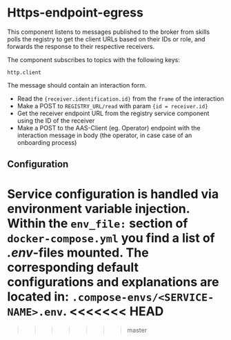 # Https-endpoint-egress

This component listens to messages published to the broker from skills polls the registry to get the client URLs based on their IDs or role, and forwards the response to their respective receivers.

The component subscribes to topics with the following keys:

`http.client`

The message should contain an interaction form.

- Read the `{receiver.identification.id}` from the `frame` of the interaction
- Make a POST to `REGISTRY_URL/read` with param `{id = receiver.id}`
- Get the receiver endpoint URL from the registry service component using the ID of the receiver
- Make a POST to the AAS-Client (eg. Operator) endpoint with the interaction message in body (the operator, in case case of an onboarding process)

## Configuration
Service configuration is handled via environment variable injection. Within the `env_file:` section of `docker-compose.yml` you find a list of _.env_-files mounted. The corresponding default configurations and explanations are located in: `.compose-envs/<SERVICE-NAME>.env`.
<<<<<<< HEAD
=======

>>>>>>> master
